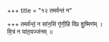 +++
title = "१२ तमर्वन्तं न"

+++
तमर्व॑न्तं॒ न सा॑न॒सिं गृ॑णी॒हि वि॑प्र शु॒ष्मिण॑म् ।  
मि॒त्रं न या॑त॒यज्ज॑नम् ॥
